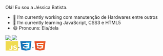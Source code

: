 Olá! Eu sou a Jéssica Batista.
- 🔭 I’m currently working  com manutenção de  Hardwares entre outros
- 🌱 I’m currently learning JavaScript, CSS3 e HTML5
- 😄 Pronouns: Ela/dela

 <div>
  <a href="https://github.com/Jehsbatista">
  <img height="180em" src="https://github-readme-stats.vercel.app/api?username=Jehsbatista&show_icons=true&theme=onedark&include_all_commits=true&count_private=true"/>
  <img height="180em" src="https://github-readme-stats.vercel.app/api/top-langs/?username=Jehsbatista&layout=compact&langs_count=7&theme=onedark"/>
   
</div>
 <img align="center" alt="Jehs-Js" height="30" width="40" src="https://raw.githubusercontent.com/devicons/devicon/master/icons/javascript/javascript-plain.svg">
 <img align="center" alt="Jehs-CSS" height="30" width="40" src="https://raw.githubusercontent.com/devicons/devicon/master/icons/css3/css3-original.svg">
 <img align="center" alt="Jehs-HTML" height="30" width="40" src="https://raw.githubusercontent.com/devicons/devicon/master/icons/html5/html5-original.svg">
 

 
 
